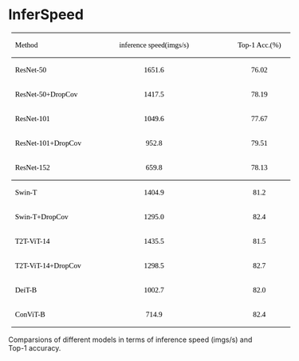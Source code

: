 # InferSpeed


<table class=MsoNormalTable  border=0  cellspacing=0  style="border-collapse:collapse;width:420.0000pt;margin-left:4.6500pt;
border:none;mso-padding-alt:0.0000pt 5.4000pt 0.0000pt 5.4000pt ;" ><tr style="height:13.5000pt;" ><td width=166  valign=center  nowrap  style="width:124.5000pt;padding:0.0000pt 5.4000pt 0.0000pt 5.4000pt ;border-left:none;
mso-border-left-alt:none;border-right:none;mso-border-right-alt:none;
border-top:1.0000pt solid rgb(0,0,0);mso-border-top-alt:0.5000pt solid rgb(0,0,0);border-bottom:none;
mso-border-bottom-alt:none;" ><p class=MsoNormal  style="mso-pagination:widow-orphan;text-align:left;vertical-align:middle;" ><span style="font-family:宋体;color:rgb(0,0,0);font-style:normal;
font-size:11.0000pt;mso-font-kerning:0.0000pt;" ><font face="宋体" >Method</font></span><span style="font-family:宋体;color:rgb(0,0,0);font-style:normal;
font-size:11.0000pt;mso-font-kerning:1.0000pt;" ><o:p></o:p></span></p></td><td width=197  valign=center  nowrap  style="width:147.7500pt;padding:0.0000pt 5.4000pt 0.0000pt 5.4000pt ;border-left:none;
mso-border-left-alt:none;border-right:none;mso-border-right-alt:none;
border-top:1.0000pt solid rgb(0,0,0);mso-border-top-alt:0.5000pt solid rgb(0,0,0);border-bottom:1.0000pt solid rgb(0,0,0);
mso-border-bottom-alt:0.5000pt solid rgb(0,0,0);" ><p class=MsoNormal  align=center  style="mso-pagination:widow-orphan;text-align:center;vertical-align:middle;" ><span style="font-family:宋体;color:rgb(0,0,0);font-style:normal;
font-size:11.0000pt;mso-font-kerning:0.0000pt;" ><font face="宋体" >inference speed(imgs/s)</font></span><span style="font-family:宋体;color:rgb(0,0,0);font-style:normal;
font-size:11.0000pt;mso-font-kerning:1.0000pt;" ><o:p></o:p></span></p></td><td width=197  valign=center  nowrap  style="width:147.7500pt;padding:0.0000pt 5.4000pt 0.0000pt 5.4000pt ;border-left:none;
mso-border-left-alt:none;border-right:none;mso-border-right-alt:none;
border-top:1.0000pt solid rgb(0,0,0);mso-border-top-alt:0.5000pt solid rgb(0,0,0);border-bottom:none;
mso-border-bottom-alt:none;" ><p class=MsoNormal  align=center  style="mso-pagination:widow-orphan;text-align:center;vertical-align:middle;" ><span style="font-family:宋体;color:rgb(0,0,0);font-style:normal;
font-size:11.0000pt;mso-font-kerning:0.0000pt;" ><font face="宋体" >Top-1 Acc.(%)</font></span><span style="font-family:宋体;color:rgb(0,0,0);font-style:normal;
font-size:11.0000pt;mso-font-kerning:1.0000pt;" ><o:p></o:p></span></p></td></tr><tr style="height:13.5000pt;" ><td valign=center  nowrap  style="padding:0.0000pt 5.4000pt 0.0000pt 5.4000pt ;border-left:none;mso-border-left-alt:none;
border-right:none;mso-border-right-alt:none;border-top:1.0000pt solid rgb(0,0,0);
mso-border-top-alt:0.5000pt solid rgb(0,0,0);border-bottom:none;mso-border-bottom-alt:none;" ><p class=MsoNormal  style="mso-pagination:widow-orphan;text-align:left;vertical-align:middle;" ><span style="font-family:宋体;color:rgb(0,0,0);font-style:normal;
font-size:11.0000pt;mso-font-kerning:0.0000pt;" ><font face="宋体" >ResNet-50</font></span><span style="font-family:宋体;color:rgb(0,0,0);font-style:normal;
font-size:11.0000pt;mso-font-kerning:1.0000pt;" ><o:p></o:p></span></p></td><td valign=center  nowrap  style="padding:0.0000pt 5.4000pt 0.0000pt 5.4000pt ;border-left:none;mso-border-left-alt:none;
border-right:none;mso-border-right-alt:none;border-top:none;
mso-border-top-alt:none;border-bottom:none;mso-border-bottom-alt:none;" ><p class=MsoNormal  align=center  style="mso-pagination:widow-orphan;text-align:center;vertical-align:middle;" ><span style="font-family:宋体;color:rgb(0,0,0);font-style:normal;
font-size:11.0000pt;mso-font-kerning:0.0000pt;" ><font face="宋体" >1651.6</font></span><span style="font-family:宋体;color:rgb(0,0,0);font-style:normal;
font-size:11.0000pt;mso-font-kerning:1.0000pt;" ><o:p></o:p></span></p></td><td valign=center  nowrap  style="padding:0.0000pt 5.4000pt 0.0000pt 5.4000pt ;border-left:none;mso-border-left-alt:none;
border-right:none;mso-border-right-alt:none;border-top:1.0000pt solid rgb(0,0,0);
mso-border-top-alt:0.5000pt solid rgb(0,0,0);border-bottom:none;mso-border-bottom-alt:none;" ><p class=MsoNormal  align=center  style="mso-pagination:widow-orphan;text-align:center;vertical-align:middle;" ><span style="font-family:宋体;color:rgb(0,0,0);font-style:normal;
font-size:11.0000pt;mso-font-kerning:0.0000pt;" ><font face="宋体" >76.02</font></span><span style="font-family:宋体;color:rgb(0,0,0);font-style:normal;
font-size:11.0000pt;mso-font-kerning:1.0000pt;" ><o:p></o:p></span></p></td></tr><tr style="height:13.5000pt;" ><td valign=center  nowrap  style="padding:0.0000pt 5.4000pt 0.0000pt 5.4000pt ;border-left:none;mso-border-left-alt:none;
border-right:none;mso-border-right-alt:none;border-top:none;
mso-border-top-alt:none;border-bottom:none;mso-border-bottom-alt:none;" ><p class=MsoNormal  style="mso-pagination:widow-orphan;text-align:left;vertical-align:middle;" ><span style="font-family:宋体;color:rgb(0,0,0);font-style:normal;
font-size:11.0000pt;mso-font-kerning:0.0000pt;" ><font face="宋体" >ResNet-50+DropCov</font></span><span style="font-family:宋体;color:rgb(0,0,0);font-style:normal;
font-size:11.0000pt;mso-font-kerning:1.0000pt;" ><o:p></o:p></span></p></td><td valign=center  nowrap  style="padding:0.0000pt 5.4000pt 0.0000pt 5.4000pt ;border-left:none;mso-border-left-alt:none;
border-right:none;mso-border-right-alt:none;border-top:none;
mso-border-top-alt:none;border-bottom:none;mso-border-bottom-alt:none;" ><p class=MsoNormal  align=center  style="mso-pagination:widow-orphan;text-align:center;vertical-align:middle;" ><span style="font-family:宋体;color:rgb(0,0,0);font-style:normal;
font-size:11.0000pt;mso-font-kerning:0.0000pt;" ><font face="宋体" >1417.5</font></span><span style="font-family:宋体;color:rgb(0,0,0);font-style:normal;
font-size:11.0000pt;mso-font-kerning:1.0000pt;" ><o:p></o:p></span></p></td><td valign=center  nowrap  style="padding:0.0000pt 5.4000pt 0.0000pt 5.4000pt ;border-left:none;mso-border-left-alt:none;
border-right:none;mso-border-right-alt:none;border-top:none;
mso-border-top-alt:none;border-bottom:none;mso-border-bottom-alt:none;" ><p class=MsoNormal  align=center  style="mso-pagination:widow-orphan;text-align:center;vertical-align:middle;" ><span style="font-family:宋体;color:rgb(0,0,0);font-style:normal;
font-size:11.0000pt;mso-font-kerning:0.0000pt;" ><font face="宋体" >78.19</font></span><span style="font-family:宋体;color:rgb(0,0,0);font-style:normal;
font-size:11.0000pt;mso-font-kerning:1.0000pt;" ><o:p></o:p></span></p></td></tr><tr style="height:13.5000pt;" ><td valign=center  nowrap  style="padding:0.0000pt 5.4000pt 0.0000pt 5.4000pt ;border-left:none;mso-border-left-alt:none;
border-right:none;mso-border-right-alt:none;border-top:none;
mso-border-top-alt:none;border-bottom:none;mso-border-bottom-alt:none;" ><p class=MsoNormal  style="mso-pagination:widow-orphan;text-align:left;vertical-align:middle;" ><span style="font-family:宋体;color:rgb(0,0,0);font-style:normal;
font-size:11.0000pt;mso-font-kerning:0.0000pt;" ><font face="宋体" >ResNet-101</font></span><span style="font-family:宋体;color:rgb(0,0,0);font-style:normal;
font-size:11.0000pt;mso-font-kerning:1.0000pt;" ><o:p></o:p></span></p></td><td valign=center  nowrap  style="padding:0.0000pt 5.4000pt 0.0000pt 5.4000pt ;border-left:none;mso-border-left-alt:none;
border-right:none;mso-border-right-alt:none;border-top:none;
mso-border-top-alt:none;border-bottom:none;mso-border-bottom-alt:none;" ><p class=MsoNormal  align=center  style="mso-pagination:widow-orphan;text-align:center;vertical-align:middle;" ><span style="font-family:宋体;color:rgb(0,0,0);font-style:normal;
font-size:11.0000pt;mso-font-kerning:0.0000pt;" ><font face="宋体" >1049.6</font></span><span style="font-family:宋体;color:rgb(0,0,0);font-style:normal;
font-size:11.0000pt;mso-font-kerning:1.0000pt;" ><o:p></o:p></span></p></td><td valign=center  nowrap  style="padding:0.0000pt 5.4000pt 0.0000pt 5.4000pt ;border-left:none;mso-border-left-alt:none;
border-right:none;mso-border-right-alt:none;border-top:none;
mso-border-top-alt:none;border-bottom:none;mso-border-bottom-alt:none;" ><p class=MsoNormal  align=center  style="mso-pagination:widow-orphan;text-align:center;vertical-align:middle;" ><span style="font-family:宋体;color:rgb(0,0,0);font-style:normal;
font-size:11.0000pt;mso-font-kerning:0.0000pt;" ><font face="宋体" >77.67</font></span><span style="font-family:宋体;color:rgb(0,0,0);font-style:normal;
font-size:11.0000pt;mso-font-kerning:1.0000pt;" ><o:p></o:p></span></p></td></tr><tr style="height:13.5000pt;" ><td valign=center  nowrap  style="padding:0.0000pt 5.4000pt 0.0000pt 5.4000pt ;border-left:none;mso-border-left-alt:none;
border-right:none;mso-border-right-alt:none;border-top:none;
mso-border-top-alt:none;border-bottom:none;mso-border-bottom-alt:none;" ><p class=MsoNormal  style="mso-pagination:widow-orphan;text-align:left;vertical-align:middle;" ><span style="font-family:宋体;color:rgb(0,0,0);font-style:normal;
font-size:11.0000pt;mso-font-kerning:0.0000pt;" ><font face="宋体" >ResNet-101+DropCov</font></span><span style="font-family:宋体;color:rgb(0,0,0);font-style:normal;
font-size:11.0000pt;mso-font-kerning:1.0000pt;" ><o:p></o:p></span></p></td><td valign=center  nowrap  style="padding:0.0000pt 5.4000pt 0.0000pt 5.4000pt ;border-left:none;mso-border-left-alt:none;
border-right:none;mso-border-right-alt:none;border-top:none;
mso-border-top-alt:none;border-bottom:none;mso-border-bottom-alt:none;" ><p class=MsoNormal  align=center  style="mso-pagination:widow-orphan;text-align:center;vertical-align:middle;" ><span style="font-family:宋体;color:rgb(0,0,0);font-style:normal;
font-size:11.0000pt;mso-font-kerning:0.0000pt;" ><font face="宋体" >952.8</font></span><span style="font-family:宋体;color:rgb(0,0,0);font-style:normal;
font-size:11.0000pt;mso-font-kerning:1.0000pt;" ><o:p></o:p></span></p></td><td valign=center  nowrap  style="padding:0.0000pt 5.4000pt 0.0000pt 5.4000pt ;border-left:none;mso-border-left-alt:none;
border-right:none;mso-border-right-alt:none;border-top:none;
mso-border-top-alt:none;border-bottom:none;mso-border-bottom-alt:none;" ><p class=MsoNormal  align=center  style="mso-pagination:widow-orphan;text-align:center;vertical-align:middle;" ><span style="font-family:宋体;color:rgb(0,0,0);font-style:normal;
font-size:11.0000pt;mso-font-kerning:0.0000pt;" ><font face="宋体" >79.51</font></span><span style="font-family:宋体;color:rgb(0,0,0);font-style:normal;
font-size:11.0000pt;mso-font-kerning:1.0000pt;" ><o:p></o:p></span></p></td></tr><tr style="height:13.5000pt;" ><td valign=center  nowrap  style="padding:0.0000pt 5.4000pt 0.0000pt 5.4000pt ;border-left:none;mso-border-left-alt:none;
border-right:none;mso-border-right-alt:none;border-top:none;
mso-border-top-alt:none;border-bottom:1.0000pt solid rgb(0,0,0);mso-border-bottom-alt:0.5000pt solid rgb(0,0,0);" ><p class=MsoNormal  style="mso-pagination:widow-orphan;text-align:left;vertical-align:middle;" ><span style="font-family:宋体;color:rgb(0,0,0);font-style:normal;
font-size:11.0000pt;mso-font-kerning:0.0000pt;" ><font face="宋体" >ResNet-152</font></span><span style="font-family:宋体;color:rgb(0,0,0);font-style:normal;
font-size:11.0000pt;mso-font-kerning:1.0000pt;" ><o:p></o:p></span></p></td><td valign=center  nowrap  style="padding:0.0000pt 5.4000pt 0.0000pt 5.4000pt ;border-left:none;mso-border-left-alt:none;
border-right:none;mso-border-right-alt:none;border-top:none;
mso-border-top-alt:none;border-bottom:1.0000pt solid rgb(0,0,0);mso-border-bottom-alt:0.5000pt solid rgb(0,0,0);" ><p class=MsoNormal  align=center  style="mso-pagination:widow-orphan;text-align:center;vertical-align:middle;" ><span style="font-family:宋体;color:rgb(0,0,0);font-style:normal;
font-size:11.0000pt;mso-font-kerning:0.0000pt;" ><font face="宋体" >659.8</font></span><span style="font-family:宋体;color:rgb(0,0,0);font-style:normal;
font-size:11.0000pt;mso-font-kerning:1.0000pt;" ><o:p></o:p></span></p></td><td valign=center  nowrap  style="padding:0.0000pt 5.4000pt 0.0000pt 5.4000pt ;border-left:none;mso-border-left-alt:none;
border-right:none;mso-border-right-alt:none;border-top:none;
mso-border-top-alt:none;border-bottom:1.0000pt solid rgb(0,0,0);mso-border-bottom-alt:0.5000pt solid rgb(0,0,0);" ><p class=MsoNormal  align=center  style="mso-pagination:widow-orphan;text-align:center;vertical-align:middle;" ><span style="font-family:宋体;color:rgb(0,0,0);font-style:normal;
font-size:11.0000pt;mso-font-kerning:0.0000pt;" ><font face="宋体" >78.13</font></span><span style="font-family:宋体;color:rgb(0,0,0);font-style:normal;
font-size:11.0000pt;mso-font-kerning:1.0000pt;" ><o:p></o:p></span></p></td></tr><tr style="height:13.5000pt;" ><td valign=center  nowrap  style="padding:0.0000pt 5.4000pt 0.0000pt 5.4000pt ;border-left:none;mso-border-left-alt:none;
border-right:none;mso-border-right-alt:none;border-top:none;
mso-border-top-alt:none;border-bottom:none;mso-border-bottom-alt:none;" ><p class=MsoNormal  style="mso-pagination:widow-orphan;text-align:left;vertical-align:middle;" ><span style="font-family:宋体;color:rgb(0,0,0);font-style:normal;
font-size:11.0000pt;mso-font-kerning:0.0000pt;" ><font face="宋体" >Swin-T</font></span><span style="font-family:宋体;color:rgb(0,0,0);font-style:normal;
font-size:11.0000pt;mso-font-kerning:1.0000pt;" ><o:p></o:p></span></p></td><td valign=center  nowrap  style="padding:0.0000pt 5.4000pt 0.0000pt 5.4000pt ;border-left:none;mso-border-left-alt:none;
border-right:none;mso-border-right-alt:none;border-top:none;
mso-border-top-alt:none;border-bottom:none;mso-border-bottom-alt:none;" ><p class=MsoNormal  align=center  style="mso-pagination:widow-orphan;text-align:center;vertical-align:middle;" ><span style="font-family:宋体;color:rgb(0,0,0);font-style:normal;
font-size:11.0000pt;mso-font-kerning:0.0000pt;" ><font face="宋体" >1404.9</font></span><span style="font-family:宋体;color:rgb(0,0,0);font-style:normal;
font-size:11.0000pt;mso-font-kerning:1.0000pt;" ><o:p></o:p></span></p></td><td valign=center  nowrap  style="padding:0.0000pt 5.4000pt 0.0000pt 5.4000pt ;border-left:none;mso-border-left-alt:none;
border-right:none;mso-border-right-alt:none;border-top:none;
mso-border-top-alt:none;border-bottom:none;mso-border-bottom-alt:none;" ><p class=MsoNormal  align=center  style="mso-pagination:widow-orphan;text-align:center;vertical-align:middle;" ><span style="font-family:宋体;color:rgb(0,0,0);font-style:normal;
font-size:11.0000pt;mso-font-kerning:0.0000pt;" ><font face="宋体" >81.2</font></span><span style="font-family:宋体;color:rgb(0,0,0);font-style:normal;
font-size:11.0000pt;mso-font-kerning:1.0000pt;" ><o:p></o:p></span></p></td></tr><tr style="height:13.5000pt;" ><td valign=center  nowrap  style="padding:0.0000pt 5.4000pt 0.0000pt 5.4000pt ;border-left:none;mso-border-left-alt:none;
border-right:none;mso-border-right-alt:none;border-top:none;
mso-border-top-alt:none;border-bottom:none;mso-border-bottom-alt:none;" ><p class=MsoNormal  style="mso-pagination:widow-orphan;text-align:left;vertical-align:middle;" ><span style="font-family:宋体;color:rgb(0,0,0);font-style:normal;
font-size:11.0000pt;mso-font-kerning:0.0000pt;" ><font face="宋体" >Swin-T+DropCov</font></span><span style="font-family:宋体;color:rgb(0,0,0);font-style:normal;
font-size:11.0000pt;mso-font-kerning:1.0000pt;" ><o:p></o:p></span></p></td><td valign=center  nowrap  style="padding:0.0000pt 5.4000pt 0.0000pt 5.4000pt ;border-left:none;mso-border-left-alt:none;
border-right:none;mso-border-right-alt:none;border-top:none;
mso-border-top-alt:none;border-bottom:none;mso-border-bottom-alt:none;" ><p class=MsoNormal  align=center  style="mso-pagination:widow-orphan;text-align:center;vertical-align:middle;" ><span style="font-family:宋体;color:rgb(0,0,0);font-style:normal;
font-size:11.0000pt;mso-font-kerning:0.0000pt;" ><font face="宋体" >1295.0 </font></span><span style="font-family:宋体;color:rgb(0,0,0);font-style:normal;
font-size:11.0000pt;mso-font-kerning:1.0000pt;" ><o:p></o:p></span></p></td><td valign=center  nowrap  style="padding:0.0000pt 5.4000pt 0.0000pt 5.4000pt ;border-left:none;mso-border-left-alt:none;
border-right:none;mso-border-right-alt:none;border-top:none;
mso-border-top-alt:none;border-bottom:none;mso-border-bottom-alt:none;" ><p class=MsoNormal  align=center  style="mso-pagination:widow-orphan;text-align:center;vertical-align:middle;" ><span style="font-family:宋体;color:rgb(0,0,0);font-style:normal;
font-size:11.0000pt;mso-font-kerning:0.0000pt;" ><font face="宋体" >82.4</font></span><span style="font-family:宋体;color:rgb(0,0,0);font-style:normal;
font-size:11.0000pt;mso-font-kerning:1.0000pt;" ><o:p></o:p></span></p></td></tr><tr style="height:13.5000pt;" ><td valign=center  nowrap  style="padding:0.0000pt 5.4000pt 0.0000pt 5.4000pt ;border-left:none;mso-border-left-alt:none;
border-right:none;mso-border-right-alt:none;border-top:none;
mso-border-top-alt:none;border-bottom:none;mso-border-bottom-alt:none;" ><p class=MsoNormal  style="mso-pagination:widow-orphan;text-align:left;vertical-align:middle;" ><span style="font-family:宋体;color:rgb(0,0,0);font-style:normal;
font-size:11.0000pt;mso-font-kerning:0.0000pt;" ><font face="宋体" >T2T-ViT-14</font></span><span style="font-family:宋体;color:rgb(0,0,0);font-style:normal;
font-size:11.0000pt;mso-font-kerning:1.0000pt;" ><o:p></o:p></span></p></td><td valign=center  nowrap  style="padding:0.0000pt 5.4000pt 0.0000pt 5.4000pt ;border-left:none;mso-border-left-alt:none;
border-right:none;mso-border-right-alt:none;border-top:none;
mso-border-top-alt:none;border-bottom:none;mso-border-bottom-alt:none;" ><p class=MsoNormal  align=center  style="mso-pagination:widow-orphan;text-align:center;vertical-align:middle;" ><span style="font-family:宋体;color:rgb(0,0,0);font-style:normal;
font-size:11.0000pt;mso-font-kerning:0.0000pt;" ><font face="宋体" >1435.5</font></span><span style="font-family:宋体;color:rgb(0,0,0);font-style:normal;
font-size:11.0000pt;mso-font-kerning:1.0000pt;" ><o:p></o:p></span></p></td><td valign=center  nowrap  style="padding:0.0000pt 5.4000pt 0.0000pt 5.4000pt ;border-left:none;mso-border-left-alt:none;
border-right:none;mso-border-right-alt:none;border-top:none;
mso-border-top-alt:none;border-bottom:none;mso-border-bottom-alt:none;" ><p class=MsoNormal  align=center  style="mso-pagination:widow-orphan;text-align:center;vertical-align:middle;" ><span style="font-family:宋体;color:rgb(0,0,0);font-style:normal;
font-size:11.0000pt;mso-font-kerning:0.0000pt;" ><font face="宋体" >81.5</font></span><span style="font-family:宋体;color:rgb(0,0,0);font-style:normal;
font-size:11.0000pt;mso-font-kerning:1.0000pt;" ><o:p></o:p></span></p></td></tr><tr style="height:13.5000pt;" ><td valign=center  nowrap  style="padding:0.0000pt 5.4000pt 0.0000pt 5.4000pt ;border-left:none;mso-border-left-alt:none;
border-right:none;mso-border-right-alt:none;border-top:none;
mso-border-top-alt:none;border-bottom:none;mso-border-bottom-alt:none;" ><p class=MsoNormal  style="mso-pagination:widow-orphan;text-align:left;vertical-align:middle;" ><span style="font-family:宋体;color:rgb(0,0,0);font-style:normal;
font-size:11.0000pt;mso-font-kerning:0.0000pt;" ><font face="宋体" >T2T-ViT-14+DropCov</font></span><span style="font-family:宋体;color:rgb(0,0,0);font-style:normal;
font-size:11.0000pt;mso-font-kerning:1.0000pt;" ><o:p></o:p></span></p></td><td valign=center  nowrap  style="padding:0.0000pt 5.4000pt 0.0000pt 5.4000pt ;border-left:none;mso-border-left-alt:none;
border-right:none;mso-border-right-alt:none;border-top:none;
mso-border-top-alt:none;border-bottom:none;mso-border-bottom-alt:none;" ><p class=MsoNormal  align=center  style="mso-pagination:widow-orphan;text-align:center;vertical-align:middle;" ><span style="font-family:宋体;color:rgb(0,0,0);font-style:normal;
font-size:11.0000pt;mso-font-kerning:0.0000pt;" ><font face="宋体" >1298.5</font></span><span style="font-family:宋体;color:rgb(0,0,0);font-style:normal;
font-size:11.0000pt;mso-font-kerning:1.0000pt;" ><o:p></o:p></span></p></td><td valign=center  nowrap  style="padding:0.0000pt 5.4000pt 0.0000pt 5.4000pt ;border-left:none;mso-border-left-alt:none;
border-right:none;mso-border-right-alt:none;border-top:none;
mso-border-top-alt:none;border-bottom:none;mso-border-bottom-alt:none;" ><p class=MsoNormal  align=center  style="mso-pagination:widow-orphan;text-align:center;vertical-align:middle;" ><span style="font-family:宋体;color:rgb(0,0,0);font-style:normal;
font-size:11.0000pt;mso-font-kerning:0.0000pt;" ><font face="宋体" >82.7</font></span><span style="font-family:宋体;color:rgb(0,0,0);font-style:normal;
font-size:11.0000pt;mso-font-kerning:1.0000pt;" ><o:p></o:p></span></p></td></tr><tr style="height:13.5000pt;" ><td valign=center  nowrap  style="padding:0.0000pt 5.4000pt 0.0000pt 5.4000pt ;border-left:none;mso-border-left-alt:none;
border-right:none;mso-border-right-alt:none;border-top:none;
mso-border-top-alt:none;border-bottom:none;mso-border-bottom-alt:none;" ><p class=MsoNormal  style="mso-pagination:widow-orphan;text-align:left;vertical-align:middle;" ><span style="font-family:宋体;color:rgb(0,0,0);font-style:normal;
font-size:11.0000pt;mso-font-kerning:0.0000pt;" ><font face="宋体" >DeiT-B</font></span><span style="font-family:宋体;color:rgb(0,0,0);font-style:normal;
font-size:11.0000pt;mso-font-kerning:1.0000pt;" ><o:p></o:p></span></p></td><td valign=center  nowrap  style="padding:0.0000pt 5.4000pt 0.0000pt 5.4000pt ;border-left:none;mso-border-left-alt:none;
border-right:none;mso-border-right-alt:none;border-top:none;
mso-border-top-alt:none;border-bottom:none;mso-border-bottom-alt:none;" ><p class=MsoNormal  align=center  style="mso-pagination:widow-orphan;text-align:center;vertical-align:middle;" ><span style="font-family:宋体;color:rgb(0,0,0);font-style:normal;
font-size:11.0000pt;mso-font-kerning:0.0000pt;" ><font face="宋体" >1002.7</font></span><span style="font-family:宋体;color:rgb(0,0,0);font-style:normal;
font-size:11.0000pt;mso-font-kerning:1.0000pt;" ><o:p></o:p></span></p></td><td valign=center  nowrap  style="padding:0.0000pt 5.4000pt 0.0000pt 5.4000pt ;border-left:none;mso-border-left-alt:none;
border-right:none;mso-border-right-alt:none;border-top:none;
mso-border-top-alt:none;border-bottom:none;mso-border-bottom-alt:none;" ><p class=MsoNormal  align=center  style="mso-pagination:widow-orphan;text-align:center;vertical-align:middle;" ><span style="font-family:宋体;color:rgb(0,0,0);font-style:normal;
font-size:11.0000pt;mso-font-kerning:0.0000pt;" ><font face="宋体" >82.0 </font></span><span style="font-family:宋体;color:rgb(0,0,0);font-style:normal;
font-size:11.0000pt;mso-font-kerning:1.0000pt;" ><o:p></o:p></span></p></td></tr><tr style="height:13.5000pt;" ><td valign=center  nowrap  style="padding:0.0000pt 5.4000pt 0.0000pt 5.4000pt ;border-left:none;mso-border-left-alt:none;
border-right:none;mso-border-right-alt:none;border-top:none;
mso-border-top-alt:none;border-bottom:1.0000pt solid windowtext;mso-border-bottom-alt:0.5000pt solid windowtext;" ><p class=MsoNormal  style="mso-pagination:widow-orphan;text-align:left;vertical-align:middle;" ><span style="font-family:宋体;color:rgb(0,0,0);font-style:normal;
font-size:11.0000pt;mso-font-kerning:0.0000pt;" ><font face="宋体" >ConViT-B</font></span><span style="font-family:宋体;color:rgb(0,0,0);font-style:normal;
font-size:11.0000pt;mso-font-kerning:1.0000pt;" ><o:p></o:p></span></p></td><td valign=center  nowrap  style="padding:0.0000pt 5.4000pt 0.0000pt 5.4000pt ;border-left:none;mso-border-left-alt:none;
border-right:none;mso-border-right-alt:none;border-top:none;
mso-border-top-alt:none;border-bottom:1.0000pt solid rgb(0,0,0);mso-border-bottom-alt:0.5000pt solid rgb(0,0,0);" ><p class=MsoNormal  align=center  style="mso-pagination:widow-orphan;text-align:center;vertical-align:middle;" ><span style="font-family:宋体;color:rgb(0,0,0);font-style:normal;
font-size:11.0000pt;mso-font-kerning:0.0000pt;" ><font face="宋体" >714.9</font></span><span style="font-family:宋体;color:rgb(0,0,0);font-style:normal;
font-size:11.0000pt;mso-font-kerning:1.0000pt;" ><o:p></o:p></span></p></td><td valign=center  nowrap  style="padding:0.0000pt 5.4000pt 0.0000pt 5.4000pt ;border-left:none;mso-border-left-alt:none;
border-right:none;mso-border-right-alt:none;border-top:none;
mso-border-top-alt:none;border-bottom:1.0000pt solid rgb(0,0,0);mso-border-bottom-alt:0.5000pt solid rgb(0,0,0);" ><p class=MsoNormal  align=center  style="mso-pagination:widow-orphan;text-align:center;vertical-align:middle;" ><span style="font-family:宋体;color:rgb(0,0,0);font-style:normal;
font-size:11.0000pt;mso-font-kerning:0.0000pt;" ><font face="宋体" >82.4</font></span><span style="font-family:宋体;color:rgb(0,0,0);font-style:normal;
font-size:11.0000pt;mso-font-kerning:1.0000pt;" ><o:p></o:p></span></p></td></tr></table>
Comparsions of different models in terms of inference speed (imgs/s) and Top-1 accuracy.
